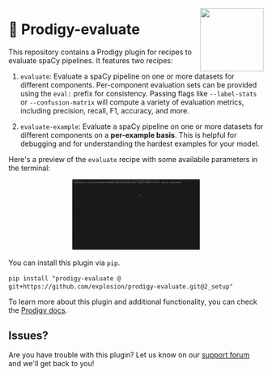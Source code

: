 <a href="https://explosion.ai"><img src="https://explosion.ai/assets/img/logo.svg" width="125" height="125" align="right" /></a>

# 🔎 Prodigy-evaluate

This repository contains a Prodigy plugin for recipes to evaluate spaCy pipelines. It features two recipes:

1. `evaluate`: Evaluate a spaCy pipeline on one or more datasets for different components. Per-component evaluation sets can be provided using the `eval:` prefix for consistency. Passing flags like `--label-stats` or `--confusion-matrix` will compute a variety of evaluation metrics, including precision, recall, F1, accuracy, and more. 

2. `evaluate-example`: Evaluate a spaCy pipeline on one or more datasets for different components on a **per-example basis**. This is helpful for debugging and for understanding the hardest examples for your model. 

Here's a preview of the `evaluate` recipe with some availabile parameters in the terminal:

<p align="center">
  <img src="images/evaluate.gif" width="50%">
</p>

You can install this plugin via `pip`. 

```
pip install "prodigy-evaluate @ git+https://github.com/explosion/prodigy-evaluate.git@2_setup"
```

To learn more about this plugin and additional functionality, you can check the [Prodigy docs](https://prodi.gy/docs/plugins/#evaluate).

## Issues? 

Are you have trouble with this plugin? Let us know on our [support forum](https://support.prodi.gy/) and we'll get back to you! 